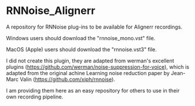 # RNNoise_Alignerr
A repository for RNNoise plug-ins to be available for Alignerr recordings.

Windows users should download the "rnnoise_mono.vst" file.

MacOS (Apple) users should download the "rnnoise.vst3" file.


I did not create this plugin, they are adapted from werman's excellent plugins (https://github.com/werman/noise-suppression-for-voice), which is adapted from the original achine Learning noise reduction paper by Jean-Marc Valin (https://github.com/xiph/rnnoise).

I am providing them here as an easy repository for others to use in their own recording pipeline.
